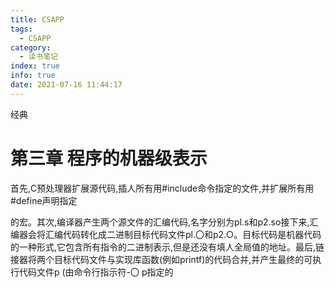 ```yaml
---
title: CSAPP
tags:
  - CSAPP
category:
  - 读书笔记
index: true
info: true
date: 2021-07-16 11:44:17
---
```

经典
<!-- more -->

# 第三章 程序的机器级表示

首先,C预处理器扩展源代码,插人所有用#include命令指定的文件,并扩展所有用#define声明指定

的宏。其次,编译器产生两个源文件的汇编代码,名字分别为pl.s和p2.so接下来,汇 编器会将汇编代码转化成二进制目标代码文件pl.〇和p2.○。目标代码是机器代码的一种形式,它包含所有指令的二进制表示,但是还没有填人全局值的地址。最后,链接器将两个目标代码文件与实现库函数(例如printf)的代码合并,并产生最终的可执行代码文件p (由命令行指示符-〇 p指定的
